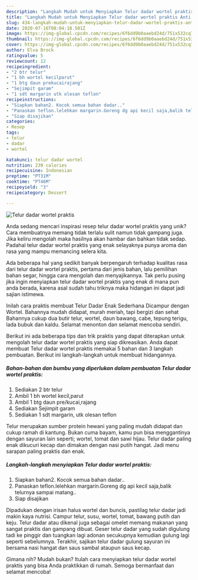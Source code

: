 ```yaml
---
description: "Langkah Mudah untuk Menyiapkan Telur dadar wortel praktis Anti Gagal"
title: "Langkah Mudah untuk Menyiapkan Telur dadar wortel praktis Anti Gagal"
slug: 434-langkah-mudah-untuk-menyiapkan-telur-dadar-wortel-praktis-anti-gagal
date: 2020-07-16T08:04:18.501Z
image: https://img-global.cpcdn.com/recipes/6f6dd9b0aaebd24d/751x532cq70/telur-dadar-wortel-praktis-foto-resep-utama.jpg
thumbnail: https://img-global.cpcdn.com/recipes/6f6dd9b0aaebd24d/751x532cq70/telur-dadar-wortel-praktis-foto-resep-utama.jpg
cover: https://img-global.cpcdn.com/recipes/6f6dd9b0aaebd24d/751x532cq70/telur-dadar-wortel-praktis-foto-resep-utama.jpg
author: Elva Brock
ratingvalue: 5
reviewcount: 12
recipeingredient:
- "2 btr telur"
- "1 bh wortel kecilparut"
- "1 btg daun prekucairajang"
- "Sejimpit garam"
- "1 sdt margarin utk olesan teflon"
recipeinstructions:
- "Siapkan bahan2. Kocok semua bahan dadar.."
- "Panaskan teflon.lelehkan margarin.Goreng dg api kecil saja,balik telurnya sampai matang.."
- "Siap disajikan"
categories:
- Resep
tags:
- telur
- dadar
- wortel

katakunci: telur dadar wortel 
nutrition: 239 calories
recipecuisine: Indonesian
preptime: "PT31M"
cooktime: "PT46M"
recipeyield: "3"
recipecategory: Dessert

---
```



![Telur dadar wortel praktis](https://img-global.cpcdn.com/recipes/6f6dd9b0aaebd24d/751x532cq70/telur-dadar-wortel-praktis-foto-resep-utama.jpg)

Anda sedang mencari inspirasi resep telur dadar wortel praktis yang unik? Cara membuatnya memang tidak terlalu sulit namun tidak gampang juga. Jika keliru mengolah maka hasilnya akan hambar dan bahkan tidak sedap. Padahal telur dadar wortel praktis yang enak selayaknya punya aroma dan rasa yang mampu memancing selera kita.

Ada beberapa hal yang sedikit banyak berpengaruh terhadap kualitas rasa dari telur dadar wortel praktis, pertama dari jenis bahan, lalu pemilihan bahan segar, hingga cara mengolah dan menyajikannya. Tak perlu pusing jika ingin menyiapkan telur dadar wortel praktis yang enak di mana pun anda berada, karena asal sudah tahu triknya maka hidangan ini dapat jadi sajian istimewa.

Inilah cara praktis membuat Telur Dadar Enak Sederhana Dicampur dengan Wortel. Bahannya mudah didapat, murah meriah, tapi bergizi dan sehat Bahannya cukup dua butir telur, wortel, daun bawang, cabe, tepung terigu, lada bubuk dan kaldu. Selamat menonton dan selamat mencoba sendiri.


Berikut ini ada beberapa tips dan trik praktis yang dapat diterapkan untuk mengolah telur dadar wortel praktis yang siap dikreasikan. Anda dapat membuat Telur dadar wortel praktis memakai 5 bahan dan 3 langkah pembuatan. Berikut ini langkah-langkah untuk membuat hidangannya.

<!--inarticleads1-->

##### Bahan-bahan dan bumbu yang diperlukan dalam pembuatan Telur dadar wortel praktis:

1. Sediakan 2 btr telur
1. Ambil 1 bh wortel kecil,parut
1. Ambil 1 btg daun pre/kucai,rajang
1. Sediakan Sejimpit garam
1. Sediakan 1 sdt margarin, utk olesan teflon


Telur merupakan sumber protein hewani yang paling mudah didapat dan cukup ramah di kantung. Bukan cuma bayam, kamu pun bisa menggantinya dengan sayuran lain seperti; wortel, tomat dan sawi hijau. Telur dadar paling enak dikucuri kecap dan dimakan dengan nasi putih hangat. Jadi menu sarapan paling praktis dan enak. 

<!--inarticleads2-->

##### Langkah-langkah menyiapkan Telur dadar wortel praktis:

1. Siapkan bahan2. Kocok semua bahan dadar..
1. Panaskan teflon.lelehkan margarin.Goreng dg api kecil saja,balik telurnya sampai matang..
1. Siap disajikan


Dipadukan dengan irisan halus wortel dan buncis, pastilag telur dadar jadi makin kaya nutrisi. Campur telur, susu, wortel, tomat, bawang putih dan keju. Telur dadar atau dikenal juga sebagai omelet memang makanan yang sangat praktis dan gampang dibuat. Geser telur dadar yang sudah digulung tadi ke pinggir dan tuangkan lagi adonan secukupnya kemudian gulung lagi seperti sebelumnya. Terakhir, sajikan telur dadar gulung sayuran ini bersama nasi hangat dan saus sambal ataupun saus kecap. 

Gimana nih? Mudah bukan? Itulah cara menyiapkan telur dadar wortel praktis yang bisa Anda praktikkan di rumah. Semoga bermanfaat dan selamat mencoba!
